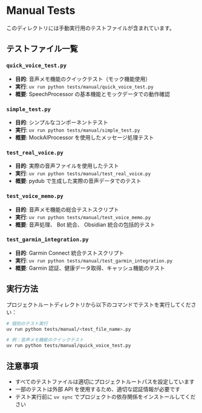 # Manual Tests

このディレクトリには手動実行用のテストファイルが含まれています。

## テストファイル一覧

### `quick_voice_test.py`
- **目的**: 音声メモ機能のクイックテスト（モック機能使用）
- **実行**: `uv run python tests/manual/quick_voice_test.py`
- **概要**: SpeechProcessor の基本機能とモックデータでの動作確認

### `simple_test.py`
- **目的**: シンプルなコンポーネントテスト
- **実行**: `uv run python tests/manual/simple_test.py`
- **概要**: MockAIProcessor を使用したメッセージ処理テスト

### `test_real_voice.py`
- **目的**: 実際の音声ファイルを使用したテスト
- **実行**: `uv run python tests/manual/test_real_voice.py`
- **概要**: pydub で生成した実際の音声データでのテスト

### `test_voice_memo.py`
- **目的**: 音声メモ機能の総合テストスクリプト
- **実行**: `uv run python tests/manual/test_voice_memo.py`
- **概要**: 音声処理、 Bot 統合、 Obsidian 統合の包括的テスト

### `test_garmin_integration.py`
- **目的**: Garmin Connect 統合テストスクリプト
- **実行**: `uv run python tests/manual/test_garmin_integration.py`
- **概要**: Garmin 認証、健康データ取得、キャッシュ機能のテスト

## 実行方法

プロジェクトルートディレクトリから以下のコマンドでテストを実行してください：

```bash
# 個別のテスト実行
uv run python tests/manual/<test_file_name>.py

# 例：音声メモ機能のクイックテスト
uv run python tests/manual/quick_voice_test.py
```

## 注意事項

- すべてのテストファイルは適切にプロジェクトルートパスを設定しています
- 一部のテストは外部 API を使用するため、適切な認証情報が必要です
- テスト実行前に `uv sync` でプロジェクトの依存関係をインストールしてください
